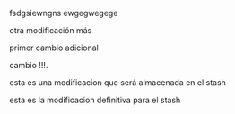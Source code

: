 fsdgsiewngns
ewgegwegege





otra modificación más 



primer cambio adicional




 cambio !!!.





esta es una modificacion que será almacenada en el stash 








esta es la modificacion definitiva para el stash 